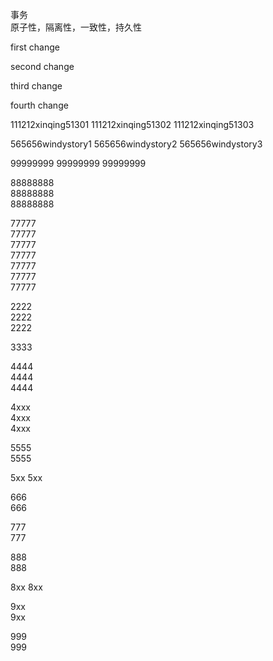 事务  
原子性，隔离性，一致性，持久性

first change

second change

third change

fourth change

111212xinqing51301
111212xinqing51302
111212xinqing51303

565656windystory1
565656windystory2
565656windystory3

99999999
99999999
99999999


88888888  
88888888  
88888888  


77777  
77777  
77777  
77777  
77777  
77777  
77777  

2222  
2222  
2222  

3333  

4444  
4444  
4444  

4xxx  
4xxx  
4xxx  

5555  
5555  

5xx
5xx

666  
666  

777  
777  

888  
888  

8xx
8xx

9xx  
9xx  

999  
999  